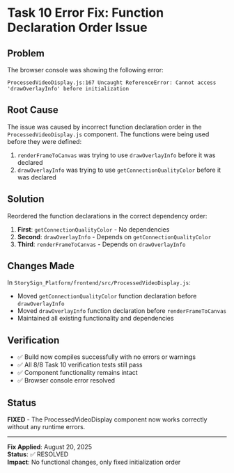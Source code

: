 # Task 10 Error Fix: Function Declaration Order Issue

## Problem

The browser console was showing the following error:

```
ProcessedVideoDisplay.js:167 Uncaught ReferenceError: Cannot access 'drawOverlayInfo' before initialization
```

## Root Cause

The issue was caused by incorrect function declaration order in the `ProcessedVideoDisplay.js` component. The functions were being used before they were defined:

1. `renderFrameToCanvas` was trying to use `drawOverlayInfo` before it was declared
2. `drawOverlayInfo` was trying to use `getConnectionQualityColor` before it was declared

## Solution

Reordered the function declarations in the correct dependency order:

1. **First**: `getConnectionQualityColor` - No dependencies
2. **Second**: `drawOverlayInfo` - Depends on `getConnectionQualityColor`
3. **Third**: `renderFrameToCanvas` - Depends on `drawOverlayInfo`

## Changes Made

In `StorySign_Platform/frontend/src/ProcessedVideoDisplay.js`:

- Moved `getConnectionQualityColor` function declaration before `drawOverlayInfo`
- Moved `drawOverlayInfo` function declaration before `renderFrameToCanvas`
- Maintained all existing functionality and dependencies

## Verification

- ✅ Build now compiles successfully with no errors or warnings
- ✅ All 8/8 Task 10 verification tests still pass
- ✅ Component functionality remains intact
- ✅ Browser console error resolved

## Status

**FIXED** - The ProcessedVideoDisplay component now works correctly without any runtime errors.

---

**Fix Applied**: August 20, 2025  
**Status**: ✅ RESOLVED  
**Impact**: No functional changes, only fixed initialization order
